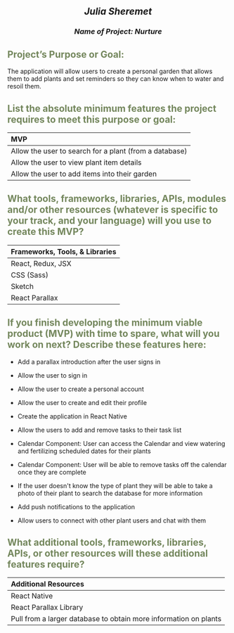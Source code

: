 ## _**<p align="center">Julia Sheremet</p>**_

### _**<p align="center">Name of Project: Nurture</p>**_

## <span style="color:#74875d;">Project’s Purpose or Goal: </span>

The application will allow users to create a personal garden that allows them to add plants and set reminders so they can know when to water and resoil them.

## <span style="color:#74875d;">List the absolute minimum features the project requires to meet this purpose or goal: </span>

| MVP |
| :------- |
| Allow the user to search for a plant (from a database) |
| Allow the user to view plant item details |
| Allow the user to add items into their garden |


## <span style="color:#74875d;">What tools, frameworks, libraries, APIs, modules and/or other resources (whatever is specific to your track, and your language) will you use to create this MVP?</span>

| Frameworks, Tools, & Libraries |
| :------- |
| React, Redux, JSX |
| CSS (Sass) |
| Sketch |
| React Parallax |


## <span style="color:#74875d;">If you finish developing the minimum viable product (MVP) with time to spare, what will you work on next? Describe these features here:</span>

* Add a parallax introduction after the user signs in

* Allow the user to sign in

* Allow the user to create a personal account

* Allow the user to create and edit their profile

* Create the application in React Native

* Allow the users to add and remove tasks to their task list

* Calendar Component: User can access the Calendar and view watering and fertilizing scheduled dates for their plants

* Calendar Component: User will be able to remove tasks off the calendar once they are complete

* If the user doesn't know the type of plant they will be able to take a photo of their plant to search the database for more information

*  Add push notifications to the application

*  Allow users to connect with other plant users and chat with them

## <span style="color:#74875d;">What additional tools, frameworks, libraries, APIs, or other resources will these additional features require?</span>

| Additional Resources|
| :------- |
| React Native |
| React Parallax Library |
| Pull from a larger database to obtain more information on plants |
